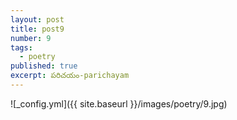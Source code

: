 ```yaml
---
layout: post
title: post9
number: 9
tags:
  - poetry
published: true
excerpt: పరిచయం-parichayam
---
```




![_config.yml]({{ site.baseurl }}/images/poetry/9.jpg)
